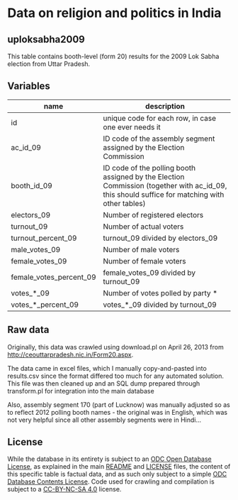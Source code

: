 # Data on religion and politics in India 

## uploksabha2009

This table contains booth-level (form 20) results for the 2009 Lok Sabha election from Uttar Pradesh.

## Variables

name | description
--- | ---
id | unique code for each row, in case one ever needs it
ac_id_09 | ID code of the assembly segment assigned by the Election Commission
booth_id_09 | ID code of the polling booth assigned by the Election Commission (together with ac_id_09, this should suffice for matching with other tables)
electors_09 | Number of registered electors
turnout_09 | Number of actual voters
turnout_percent_09 | turnout_09 divided by electors_09
male_votes_09 | Number of male voters
female_votes_09 | Number of female voters
female_votes_percent_09 | female_votes_09 divided by turnout_09
votes_*_09 | Number of votes polled by party *
votes_*_percent_09 | votes_*_09 divided by turnout_09

## Raw data

Originally, this data was crawled using download.pl on April 26, 2013 from http://ceouttarpradesh.nic.in/Form20.aspx.

The data came in excel files, which I manually copy-and-pasted into results.csv since the format differed too much for any automated solution. This file was then cleaned up and an SQL dump prepared through transform.pl for integration into the main database

Also, assembly segment 170 (part of Lucknow) was manually adjusted so as to reflect 2012 polling booth names - the original was in English, which was not very helpful since all other assembly segments were in Hindi...

## License

While the database in its entirety is subject to an [ODC Open Database License](http://opendatacommons.org/licenses/odbl/), as explained in the main [README](https://github.com/raphael-susewind/india-religion-politics/blob/master/README.md) and [LICENSE](https://github.com/raphael-susewind/india-religion-politics/blob/master/LICENSE.md) files, the content of this specific table is factual data, and as such only subject to a simple [ODC Database Contents License](http://opendatacommons.org/licenses/dbcl/). Code used for crawling and compilation is subject to a [CC-BY-NC-SA 4.0](https://creativecommons.org/licenses/by-nc-sa/4.0/) license.
